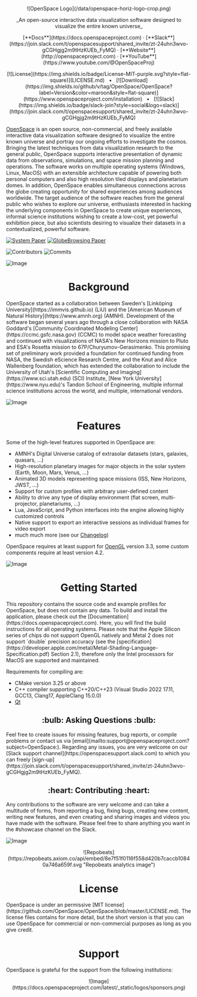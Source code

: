 <p align="center">
  ![OpenSpace Logo](/data/openspace-horiz-logo-crop.png)
</p>

<p align="center">
  _An open-source interactive data visualization software designed to visualize the entire known universe_
</p>

<p align="center">
  [**Docs**](https://docs.openspaceproject.com) · [**Slack**](https://join.slack.com/t/openspacesupport/shared_invite/zt-24uhn3wvo-gCGHgjg2m9tHzKUEb_FyMQ) · [**Website**](http://openspaceproject.com) · [**YouTube**](https://www.youtube.com/@OpenSpaceProj)
</p>

<p align="center">
  [![License](https://img.shields.io/badge/License-MIT-purple.svg?style=flat-square)](LICENSE.md)
<span>&nbsp;&nbsp;•&nbsp;&nbsp;</span>
  [![Download](https://img.shields.io/github/v/tag/OpenSpace/OpenSpace?label=Version&color=maroon&style=flat-square)](https://www.openspaceproject.com/installation)
<span>&nbsp;&nbsp;•&nbsp;&nbsp;</span>
  [![Slack](https://img.shields.io/badge/slack-join?style=social&logo=slack)](https://join.slack.com/t/openspacesupport/shared_invite/zt-24uhn3wvo-gCGHgjg2m9tHzKUEb_FyMQ)
</p>


[OpenSpace](http://openspaceproject.com) is an open source, non-commercial, and freely available interactive data visualization software designed to visualize the entire known universe and portray our ongoing efforts to investigate the cosmos. Bringing the latest techniques from data visualization research to the general public, OpenSpace supports interactive presentation of dynamic data from observations, simulations, and space mission planning and operations. The software works on multiple operating systems (Windows, Linux, MacOS) with an extensible architecture capable of powering both personal computers and also high resolution tiled displays and planetarium domes. In addition, OpenSpace enables simultaneous connections across the globe creating opportunity for shared experiences among audiences worldwide. The target audience of the software reaches from the general public who wishes to explore our universe, enthusiasts interested in hacking the underlying components in OpenSpace to create unique experiences, informal science institutions wishing to create a low-cost, yet powerful exhibition piece, but also scientists desiring to visualize their datasets in a contextualized, powerful software.


[![System Paper](https://img.shields.io/badge/System%20Paper-10.1109%2FTVCG.2019.2934259-blue?style=flat-square)](https://doi.org/10.1109/TVCG.2019.2934259)
[![GlobeBrowsing Paper](https://img.shields.io/badge/GlobeBrowsing%20Paper-https%3A%2F%2Fdoi.org%2F10.1109%2FTVCG.2017.2743958-blue?style=flat-square)](https://doi.org/10.1109/TVCG.2017.2743958)

![Contributors](https://img.shields.io/github/contributors/OpenSpace/OpenSpace?style=flat-square)
![Commits](https://img.shields.io/github/commit-activity/m/OpenSpace/OpenSpace?color=green&style=flat-square)

![Image](https://docs.openspaceproject.com/latest/_static/images/collection.jpg)


<h1 align="center">Background</h1>
OpenSpace started as a collaboration between Sweden's [Linköping University](https://immvis.github.io) (LiU) and the [American Museum of Natural History](https://www.amnh.org) (AMNH). Development of the software began several years ago through a close collaboration with NASA Goddard's [Community Coordinated Modeling Center](https://ccmc.gsfc.nasa.gov) (CCMC) to model space weather forecasting and continued with visualizations of NASA's New Horizons mission to Pluto and ESA's Rosetta mission to 67P/Churyumov-Gerasimenko. This promising set of preliminary work provided a foundation for continued funding from NASA, the Swedish eScience Research Centre, and the Knut and Alice Wallenberg foundation, which has extended the collaboration to include the University of Utah's [Scientific Computing and Imaging](https://www.sci.utah.edu) (SCI) Institute, [New York University](https://www.nyu.edu)'s Tandon School of Engineering, multiple informal science institutions across the world, and multiple, international vendors.

![Image](https://docs.openspaceproject.com/latest/_static/images/presentation.jpg)


<h1 align="center">Features</h1>
Some of the high-level features supported in OpenSpace are:

  - AMNH's Digital Universe catalog of extrasolar datasets (stars, galaxies, quasars, ...)
  - High-resolution planetary images for major objects in the solar system (Earth, Moon, Mars, Venus, ...)
  - Animated 3D models representing space missions (ISS, New Horizons, JWST, ...)
  - Support for custom profiles with arbitrary user-defined content
  - Ability to drive any type of display environment (flat screen, multi-projector, planetariums, ...)
  - Lua, JavaScript, and Python interfaces into the engine allowing highly customized controls
  - Native support to export an interactive sessions as individual frames for video export
  - much much more (see our [Changelog](https://github.com/OpenSpace/OpenSpace/releases/))

OpenSpace requires at least support for [OpenGL](https://www.opengl.org/) version 3.3, some custom components require at least version 4.2.

![Image](https://docs.openspaceproject.com/latest/_static/images/display-systems.jpg)


<h1 align="center">Getting Started</h1>
This repository contains the source code and example profiles for OpenSpace, but does not contain any data. To build and install the application, please check out the [Documentation](https://docs.openspaceproject.com). Here, you will find the build instructions for all operating systems. Please note that the Apple Silicon series of chips do not support OpenGL natively and Metal 2 does not support `double` precision accuracy (see the [specification](https://developer.apple.com/metal/Metal-Shading-Language-Specification.pdf) Section 2.1), therefore only the Intel processors for MacOS are supported and maintained.

Requirements for compiling are:

  - CMake version 3.25 or above
  - C++ compiler supporting C++20/C++23 (Visual Studio 2022 17.11, GCC13, Clang17, AppleClang 15.0.0)
  - [Qt](http://www.qt.io/download)


<h2 align="center">:bulb: Asking Questions :bulb:</h2>
Feel free to create issues for missing features, bug reports, or compile problems or contact us via [email](mailto:support@openspaceproject.com?subject=OpenSpace:). Regarding any issues, you are very welcome on our [Slack support channel](https://openspacesupport.slack.com) to which you can freely [sign-up](https://join.slack.com/t/openspacesupport/shared_invite/zt-24uhn3wvo-gCGHgjg2m9tHzKUEb_FyMQ).

<h2 align="center">:heart: Contributing :heart:</h2>
Any contributions to the software are very welcome and can take a multitude of forms, from reporting a bug, fixing bugs, creating new content, writing new features, and even creating and sharing images and videos you have made with the software. Please feel free to share anything you want in the #showcase channel on the Slack.

![Image](https://docs.openspaceproject.com/latest/_static/images/himalaya-nkpg-dome.jpg)

<p align="center">
  ![Repobeats](https://repobeats.axiom.co/api/embed/8e7f51f0116f558d420b7caccb10840a746a659f.svg "Repobeats analytics image")
</p>


<h1 align="center">License</h1>
OpenSpace is under an permissive [MIT license](https://github.com/OpenSpace/OpenSpace/blob/master/LICENSE.md). The license files contains for more detail, but the short version is that you can use OpenSpace for commercial or non-commercial purposes as long as you give credit.


<h1 align="center"> Support</h1>
OpenSpace is grateful for the support from the following institutions:

<p align="center">
  ![Image](https://docs.openspaceproject.com/latest/_static/logos/sponsors.png)
</p>
